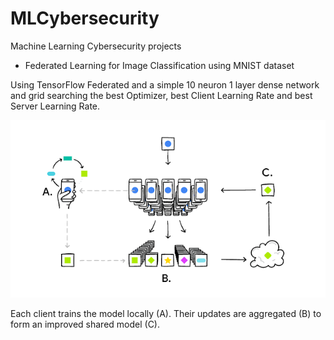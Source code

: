 # MLCybersecurity
Machine Learning Cybersecurity projects


- Federated Learning for Image Classification using MNIST dataset

Using TensorFlow Federated and a simple 10 neuron 1 layer dense network and grid searching the best Optimizer, best Client Learning Rate and best Server Learning Rate.


![alt text](model.png)

Each client trains the model locally (A). Their updates are aggregated (B) to form an improved shared model (C).

